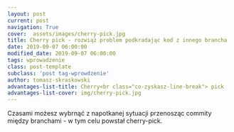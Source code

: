 ```yaml
---
layout: post
current: post
navigation: True
cover:  assets/images/cherry-pick.jpg
title: Cherry pick - rozwiąż problem podkradając kod z innego brancha
date: 2019-09-07 06:00:00
modified_date: 2019-09-07 06:00:00
tags: wprowadzenie
class: post-template
subclass: 'post tag-wprowdzenie'
author: tomasz-skraskowski
advantages-list-title: Cherry<br class="co-zyskasz-line-break"> pick
advantages-list-cover: img/cherry-pick.jpg
---
```


Czasami możesz wybrnąć z napotkanej sytuacji przenosząc commity między branchami - w tym celu powstał cherry-pick.
